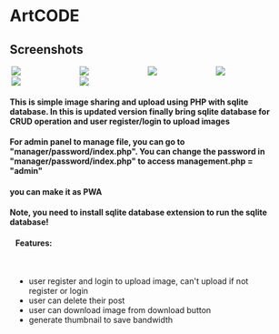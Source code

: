 <div style="margin-right: 10px; margin-left: 10px;">
<h1>ArtCODE</h1>

<h2>Screenshots</h2>
<div style="display: grid; grid-template-columns: repeat(auto-fit, minmax(100px, 1fr)); grid-gap: 2px; justify-content: center; margin-right: 3px; margin-left: 3px;">
<img src="https://raw.githubusercontent.com/BurgerIsReal01/ArtCODE-with-SQLite-Database/main/example/chrome_screenshot_1676693022846.png">
<img src="https://raw.githubusercontent.com/BurgerIsReal01/ArtCODE-with-SQLite-Database/main/example/chrome_screenshot_1676693038531.png">
<img src="https://raw.githubusercontent.com/BurgerIsReal01/ArtCODE-with-SQLite-Database/main/example/chrome_screenshot_1676693062565.png">
<img src="https://raw.githubusercontent.com/BurgerIsReal01/ArtCODE-with-SQLite-Database/main/example/chrome_screenshot_1676693077592.png">
<img src="https://raw.githubusercontent.com/BurgerIsReal01/ArtCODE-with-SQLite-Database/main/example/chrome_screenshot_1676693091923.png">
<img src="https://raw.githubusercontent.com/BurgerIsReal01/ArtCODE-with-SQLite-Database/main/example/chrome_screenshot_1676693113004.png">
</div>

<h4>This is simple image sharing and upload using PHP with sqlite database. In this is updated version finally bring sqlite database for CRUD operation and user register/login to upload images</h4>

<h4>For admin panel to manage file, you can go to "manager/password/index.php". You can change the password in "manager/password/index.php" to access management.php = "admin"</h4>

<h4>you can make it as PWA</h4>

<h4 style="font-weight: bold;">Note, you need to install sqlite database extension to run the sqlite database!</h4>

<div style="margin-right: 10px; margin-left: 10px;">
<h4>Features:</h4>
<br>
<ul>
<li>user register and login to upload image, can't upload if not register or login</li>
<li>user can delete their post</li>
<li>user can download image from download button</li>
<li>generate thumbnail to save bandwidth</li>
</ul>
</div>
</div>
